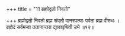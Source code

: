 +++
title = "11 ब्रह्मोद्वतो निवतो"

+++
ब्रह्मोद्वतो निवतो ब्रह्म संवतो वानस्पत्याः पर्वता ब्रह्म वीरुधः ।  
ब्रह्मेदं सर्वमन्वा ततानान्तरा द्यावापृथिवी उभे ॥१२॥